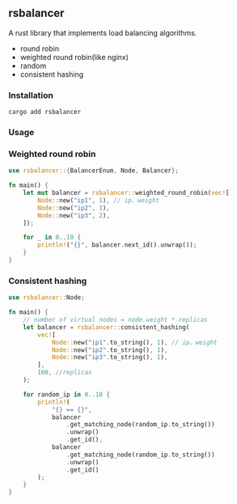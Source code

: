 ## rsbalancer

A rust library that implements load balancing algorithms.

- round robin
- weighted round robin(like nginx)
- random
- consistent hashing

### Installation
```shell
cargo add rsbalancer
```

### Usage

### Weighted round robin
```rust
use rsbalancer::{BalancerEnum, Node, Balancer};

fn main() {
    let mut balancer = rsbalancer::weighted_round_robin(vec![
        Node::new("ip1", 1), // ip、weight
        Node::new("ip2", 1),
        Node::new("ip3", 2),
    ]);

    for _ in 0..10 {
        println!("{}", balancer.next_id().unwrap());
    }
}
```

### Consistent hashing
```rust
use rsbalancer::Node;

fn main() {
    // number of virtual nodes = node.weight * replicas
    let balancer = rsbalancer::consistent_hashing(
        vec![
            Node::new("ip1".to_string(), 1), // ip、weight
            Node::new("ip2".to_string(), 1),
            Node::new("ip3".to_string(), 1),
        ],
        160, //replicas
    );

    for random_ip in 0..10 {
        println!(
            "{} == {}",
            balancer
                .get_matching_node(random_ip.to_string())
                .unwrap()
                .get_id(),
            balancer
                .get_matching_node(random_ip.to_string())
                .unwrap()
                .get_id()
        );
    }
}
```
